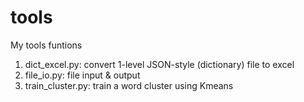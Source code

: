 # tools
My tools funtions

1. dict_excel.py: convert 1-level JSON-style (dictionary) file to excel
2. file_io.py: file input & output
3. train_cluster.py: train a word cluster using Kmeans
